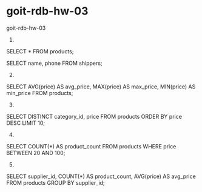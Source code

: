 # goit-rdb-hw-03
goit-rdb-hw-03


1.
SELECT * FROM products;

SELECT name, phone FROM shippers;

2.
SELECT 
    AVG(price) AS avg_price, 
    MAX(price) AS max_price, 
    MIN(price) AS min_price
FROM products;

3.
SELECT DISTINCT category_id, price
FROM products
ORDER BY price DESC
LIMIT 10;

4.
SELECT COUNT(*) AS product_count
FROM products
WHERE price BETWEEN 20 AND 100;

5.
SELECT 
    supplier_id, 
    COUNT(*) AS product_count, 
    AVG(price) AS avg_price
FROM products
GROUP BY supplier_id;